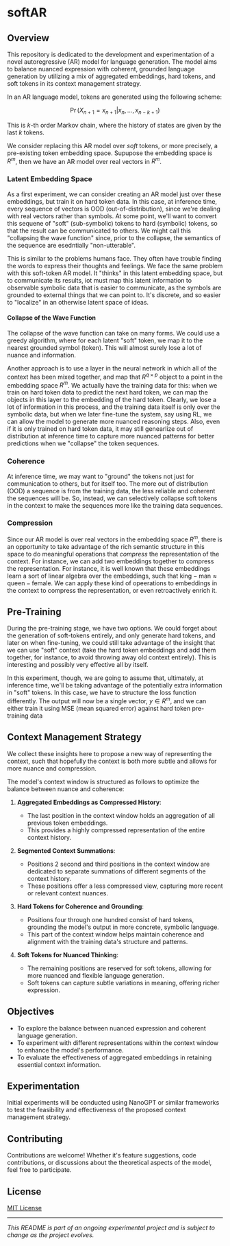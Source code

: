 
# softAR

## Overview
This repository is dedicated to the development and experimentation of a novel autoregressive (AR) model for language generation. The model aims to balance nuanced expression with coherent, grounded language generation by utilizing a mix of aggregated embeddings, hard tokens, and soft tokens in its context management strategy.

In an AR language model, tokens are generated using the following scheme:

$$
\Pr(X_{n+1} = x_{n+1} | x_n, \ldots, x_{n-k+1})
$$

This is $k$-th order Markov chain, where the history of states are given by the last $k$ tokens.

We consider replacing this AR model over *soft* tokens, or more precisely, a pre-existing token embedding space.
Supupose the embedding space is $R^m$, then we have an AR model over real vectors in $R^m$.

### Latent Embedding Space

As a first experiment, we can consider creating an AR model just over these embeddings, but train it on hard token data.
In this case, at inference time, every sequence of vectors is OOD (out-of-distribution), since we're dealing with real vectors rather than symbols. At some point, we'll want to convert this sequene of "soft" (sub-symbolic) tokens to hard (symbolic) tokens, so that the result can be communicated to others. We might call this "collapsing the wave function" since, prior to the collapse, the semantics of the sequence are esedntially "non-utterable".

This is similar to the problems humans face. They often have trouble finding the words to express their thoughts and feelings. We face the same problem with this soft-token AR model. It "thinks" in this latent embedding space, but to communicate its results, iot must map this latent information to observable symbolic data that is easier to communicate, as the symbols are grounded to external things that we can point to. It's discrete, and so easier to "localize" in an otherwise latent space of ideas.

#### Collapse of the Wave Function
The collapse of the wave function can take on many forms. We could use a greedy algorithm, where for each latent "soft" token, we map it to the nearest grounded symbol (token). This will almost surely lose a lot of nuance and information.

Another approach is to use a layer in the neural network in which all of the context has been mixed together, and map that $R^{q \times p}$ object to a point in the embedding space $R^m$. We actually have the training data for this: when we train on hard token data to predict the next hard token, we can map the objects in this layer to the embedding of the hard token. Clearly, we lose a lot of information in this process, and the training data itself is only over the symbolic data, but when we later fine-tune the system, say using RL, we can allow the model to generate more nuanced reasoning steps. Also, even if it is only trained on hard token data, it may still genearlize out of distribution at inference time to capture more nuanced patterns for better predictions when we "collapse" the token sequences.

### Coherence

At inference time, we may want to "ground" the tokens not just for communication to others, but for itself too. The more out of distribution (OOD) a sequence is from the training data, the less reliable and coherent the sequences will be. So, instead, we can selectively collapse soft tokens in the context to make the sequences more like the training data sequences.

### Compression

Since our AR model is over real vectors in the embedding space $R^m$, there is an opportunity to take advantage of the rich semantic structure in this space to do meaningful operations that *compress* the representation of the context.
For instance, we can add two embeddings together to compress the representation. For instance, it is well known that these embeddings learn a sort of linear algebra over the embeddings, such that $\text{king} - \text{man} \approx \text{queen} - \text{female}$. We can apply these kind of opeerations to embeddings in the context to compress the representation, or even retroactively enrich it.

## Pre-Training

During the pre-training stage, we have two options. We could forget about the generation of soft-tokens entirely, and only generate hard tokens, and later on when fine-tuning, we could still take advantage of the insight that we can use "soft" context (take the hard token embeddings and add them together, for instance, to avoid throwing away old context entirely). This is interesting and possibly very effective all by itself.

In this experiment, though, we are going to assume that, ultimately, at inference time, we'll be taking advantage of the potentially extra information in "soft" tokens. In this case, we have to structure the loss function differently. The output will now be a single vector, $y \in R^m$, and we can either train it using MSE (mean squared error) against hard token pre-training data

## Context Management Strategy
We collect these insights here to propose a new way of representing the context, such that hopefully the context is both more subtle and allows for more nuance and compression.

The model's context window is structured as follows to optimize the balance between nuance and coherence:

1. **Aggregated Embeddings as Compressed History**:
   - The last position in the context window holds an aggregation of all previous token embeddings.
   - This provides a highly compressed representation of the entire context history.

2. **Segmented Context Summations**:
   - Positions 2 second and third positions in the context window are dedicated to separate summations of different segments of the context history.
   - These positions offer a less compressed view, capturing more recent or relevant context nuances.

3. **Hard Tokens for Coherence and Grounding**:
   - Positions four through one hundred consist of hard tokens, grounding the model's output in more concrete, symbolic language.
   - This part of the context window helps maintain coherence and alignment with the training data's structure and patterns.

4. **Soft Tokens for Nuanced Thinking**:
   - The remaining positions are reserved for soft tokens, allowing for more nuanced and flexible language generation.
   - Soft tokens can capture subtle variations in meaning, offering richer expression.

## Objectives
- To explore the balance between nuanced expression and coherent language generation.
- To experiment with different representations within the context window to enhance the model's performance.
- To evaluate the effectiveness of aggregated embeddings in retaining essential context information.

## Experimentation
Initial experiments will be conducted using NanoGPT or similar frameworks to test the feasibility and effectiveness of the proposed context management strategy.

## Contributing
Contributions are welcome! Whether it's feature suggestions, code contributions, or discussions about the theoretical aspects of the model, feel free to participate.

## License
[MIT License](LICENSE)

---

*This README is part of an ongoing experimental project and is subject to change as the project evolves.*
